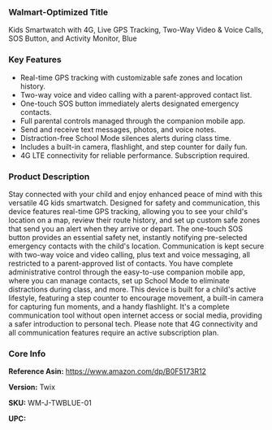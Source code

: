 ### **Walmart-Optimized Title**

Kids Smartwatch with 4G, Live GPS Tracking, Two-Way Video & Voice Calls, SOS Button, and Activity Monitor, Blue

### **Key Features**

*   Real-time GPS tracking with customizable safe zones and location history.
*   Two-way voice and video calling with a parent-approved contact list.
*   One-touch SOS button immediately alerts designated emergency contacts.
*   Full parental controls managed through the companion mobile app.
*   Send and receive text messages, photos, and voice notes.
*   Distraction-free School Mode silences alerts during class time.
*   Includes a built-in camera, flashlight, and step counter for daily fun.
*   4G LTE connectivity for reliable performance. Subscription required.

### **Product Description**

Stay connected with your child and enjoy enhanced peace of mind with this versatile 4G kids smartwatch. Designed for safety and communication, this device features real-time GPS tracking, allowing you to see your child's location on a map, review their route history, and set up custom safe zones that send you an alert when they arrive or depart. The one-touch SOS button provides an essential safety net, instantly notifying pre-selected emergency contacts with the child's location. Communication is kept secure with two-way voice and video calling, plus text and voice messaging, all restricted to a parent-approved list of contacts. You have complete administrative control through the easy-to-use companion mobile app, where you can manage contacts, set up School Mode to eliminate distractions during class, and more. This device is built for a child's active lifestyle, featuring a step counter to encourage movement, a built-in camera for capturing fun moments, and a handy flashlight. It's a complete communication tool without open internet access or social media, providing a safer introduction to personal tech. Please note that 4G connectivity and all communication features require an active subscription plan.

### Core Info

**Reference Asin:** https://www.amazon.com/dp/B0F5173R12

**Version:** Twix

**SKU:** WM-J-TWBLUE-01

**UPC:**
